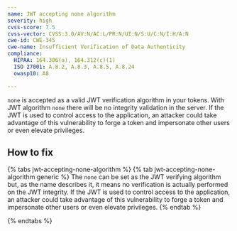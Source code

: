```yaml
---
name: JWT accepting none algorithm
severity: high
cvss-score: 7.5
cvss-vector: CVSS:3.0/AV:N/AC:L/PR:N/UI:N/S:U/C:N/I:H/A:N
cwe-id: CWE-345
cwe-name: Insufficient Verification of Data Authenticity
compliance:
  HIPAA: 164.306(a), 164.312(c)(1)
  ISO 27001: A.8.2, A.8.3, A.8.5, A.8.24
  owasp10: A8

---            
```


`none` is accepted as a valid JWT verification algorithm in your tokens. With JWT algorithm `none` there will be no integrity validation in the server. If the JWT is used to control access to the application, an attacker could take advantage of this vulnerability to forge a token and impersonate other users or even elevate privileges.

## How to fix

{% tabs jwt-accepting-none-algorithm %}
{% tab jwt-accepting-none-algorithm generic %}
The `none` can be set as the JWT verifying algorithm but, as the name describes it, it means no verification is actually performed on the JWT integrity. If the JWT is used to control access to the application, an attacker could take advantage of this vulnerability to forge a token and impersonate other users or even elevate privileges.
{% endtab %}

{% endtabs %}
